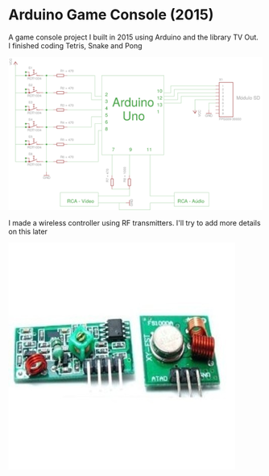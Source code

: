 # Arduino Game Console (2015)

A game console project I built in 2015 using Arduino and the library TV Out. I finished coding Tetris, Snake and Pong

![The circuit](circuito1.png "Circuit Schermatics")

I made a wireless controller using RF transmitters. I'll try to add more details on this later

![The transmitters](TransmissorRF.jpg "The RF transmitter")
